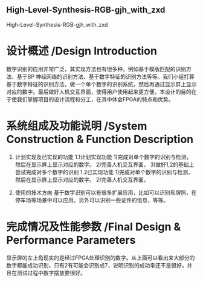 ## High-Level-Synthesis-RGB-gjh_with_zxd
High-Level-Synthesis-RGB-gjh_with_zxd
# 设计概述 /Design Introduction
数字识别的应用非常广泛，其实现方法也有很多种，例如基于模版匹配的识别方法、基于BP 神经网络的识别方法、基于数字特征的识别方法等等。我们小组打算基于数字特征的识别方法，做一个单个数字的识别系统，然后再通过显示屏上显示对应的数字。最后做好人机交互界面，使得用户使用起来更方便。本设计的目的在于使我们掌握项目的设计流程和分工，在其中体会FPGA的特点和优势。

# 系统组成及功能说明 /System Construction & Function Description
1.	计划实现及已实现的功能
1.1计划实现功能
1)完成对单个数字的识别与检测，然后在显示屏上显示对应的数字。
2)完善人机交互界面。
3)做好1,2的基础上尝试完成对多个数字的识别
1.2已实现功能
1)完成对单个数字的识别与检测，然后在显示屏上显示对应的数字。
2)完善人机交互界面。

2.  使用的技术方向
基于数字识别可以有很多扩展应用，比如可以识别车牌照，在停车场等场景中可以应用。另外可以识别一些证件的信息，等等。

# 完成情况及性能参数 /Final Design & Performance Parameters
显示屏的左上角现实的是经过FPGA处理识别的数字。从上面可以看出来大部分的数字都能成功识别，只有2有可能会识别成7，说明识别的成功率还不是很好，并且在测试过程中数字摆放要很好。


